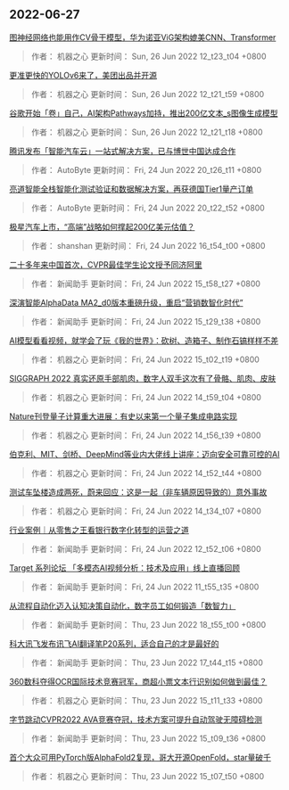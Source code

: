 
## 2022-06-27

 [图神经网络也能用作CV骨干模型，华为诺亚ViG架构媲美CNN、Transformer](https://www.jiqizhixin.com/articles/2022-06-26)

> 作者： 机器之心  更新时间： Sun, 26 Jun 2022 12_t23_t04 +0800

 [更准更快的YOLOv6来了，美团出品并开源](https://www.jiqizhixin.com/articles/2022-06-26-2)

> 作者： 机器之心  更新时间： Sun, 26 Jun 2022 12_t21_t59 +0800

 [谷歌开始「卷」自己，AI架构Pathways加持，推出200亿文本_s图像生成模型](https://www.jiqizhixin.com/articles/2022-06-26-3)

> 作者： 机器之心  更新时间： Sun, 26 Jun 2022 12_t21_t18 +0800

 [腾讯发布「智能汽车云」一站式解决方案，已与博世中国达成合作](https://www.jiqizhixin.com/articles/2022-06-24-13)

> 作者： AutoByte  更新时间： Fri, 24 Jun 2022 20_t26_t11 +0800

 [亮道智能全栈智能化测试验证和数据解决方案，再获德国Tier1量产订单](https://www.jiqizhixin.com/articles/2022-06-24-12)

> 作者： AutoByte  更新时间： Fri, 24 Jun 2022 20_t22_t52 +0800

 [极星汽车上市，“高端”战略如何撑起200亿美元估值？](https://www.jiqizhixin.com/articles/2022-06-24-11)

> 作者： shanshan  更新时间： Fri, 24 Jun 2022 16_t54_t00 +0800

 [二十多年来中国首次，CVPR最佳学生论文授予同济阿里](https://www.jiqizhixin.com/articles/2022-06-24-10)

> 作者： 新闻助手  更新时间： Fri, 24 Jun 2022 15_t58_t27 +0800

 [深演智能AlphaData MA2_d0版本重磅升级，重启“营销数智化时代”](https://www.jiqizhixin.com/articles/2022-06-24-9)

> 作者： 新闻助手  更新时间： Fri, 24 Jun 2022 15_t29_t38 +0800

 [AI模型看看视频，就学会了玩《我的世界》：砍树、造箱子、制作石镐样样不差](https://www.jiqizhixin.com/articles/2022-06-24-8)

> 作者： 机器之心  更新时间： Fri, 24 Jun 2022 15_t02_t19 +0800

 [SIGGRAPH 2022   真实还原手部肌肉，数字人双手这次有了骨骼、肌肉、皮肤](https://www.jiqizhixin.com/articles/2022-06-24-7)

> 作者： 机器之心  更新时间： Fri, 24 Jun 2022 14_t59_t04 +0800

 [Nature刊登量子计算重大进展：有史以来第一个量子集成电路实现](https://www.jiqizhixin.com/articles/2022-06-24-6)

> 作者： 机器之心  更新时间： Fri, 24 Jun 2022 14_t56_t39 +0800

 [伯克利、MIT、剑桥、DeepMind等业内大佬线上讲座：迈向安全可靠可控的AI](https://www.jiqizhixin.com/articles/2022-06-24-5)

> 作者： 机器之心  更新时间： Fri, 24 Jun 2022 14_t52_t44 +0800

 [测试车坠楼造成两死，蔚来回应：这是一起（非车辆原因导致的）意外事故](https://www.jiqizhixin.com/articles/2022-06-24-4)

> 作者： 机器之心  更新时间： Fri, 24 Jun 2022 14_t34_t07 +0800

 [行业案例｜从零售之王看银行数字化转型的运营之道](https://www.jiqizhixin.com/articles/2022-06-24-3)

> 作者： 新闻助手  更新时间： Fri, 24 Jun 2022 12_t52_t06 +0800

 [Target 系列论坛   「多模态AI视频分析：技术及应用」线上直播回顾](https://www.jiqizhixin.com/articles/2022-06-24-2)

> 作者： 新闻助手  更新时间： Fri, 24 Jun 2022 11_t55_t35 +0800

 [从流程自动化迈入认知决策自动化，数字员工如何锻造「数智力」](https://www.jiqizhixin.com/articles/2022-06-23-18)

> 作者： 新闻助手  更新时间： Thu, 23 Jun 2022 18_t55_t00 +0800

 [科大讯飞发布讯飞AI翻译笔P20系列，适合自己的才是最好的](https://www.jiqizhixin.com/articles/2022-06-23-16)

> 作者： 新闻助手  更新时间： Thu, 23 Jun 2022 17_t44_t15 +0800

 [360数科夺得OCR国际技术竞赛冠军，商超小票文本行识别如何做到最佳？](https://www.jiqizhixin.com/articles/2022-06-23-15)

> 作者： 机器之心  更新时间： Thu, 23 Jun 2022 15_t11_t33 +0800

 [字节跳动CVPR2022 AVA竞赛夺冠，技术方案可提升自动驾驶无障碍检测](https://www.jiqizhixin.com/articles/2022-06-23-14)

> 作者： 新闻助手  更新时间： Thu, 23 Jun 2022 15_t09_t36 +0800

 [首个大众可用PyTorch版AlphaFold2复现，哥大开源OpenFold，star量破千](https://www.jiqizhixin.com/articles/2022-06-23-13)

> 作者： 机器之心  更新时间： Thu, 23 Jun 2022 15_t07_t50 +0800
